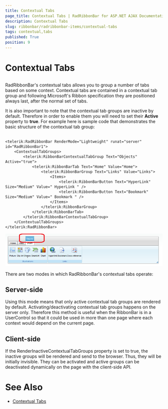 ```yaml
---
title: Contextual Tabs
page_title: Contextual Tabs | RadRibbonBar for ASP.NET AJAX Documentation
description: Contextual Tabs
slug: ribbonbar/radribbonbar-items/contextual-tabs
tags: contextual,tabs
published: True
position: 9
---
```


# Contextual Tabs



## 

RadRibbonBar's contextual tabs allows you to group a number of tabs based on some context. Contextual tabs are contained in a contextual tab group and following Microsoft's Ribbon specification they are positioned always last, after the normal set of tabs.

It is also important to note that the contextual tab groups are inactive by default. Therefore in order to enable them you will need to set their **Active** property to **true**. For example here is sample code that demonstrates the basic structure of the contextual tab group:

````ASPNET
		
<telerik:RadRibbonBar RenderMode="Lightweight" runat="server" id="RadRibbonBar1">
	<ContextualTabGroups>
		<telerik:RibbonBarContextualTabGroup Text="Objects" Active="true">
			<telerik:RibbonBarTab Text="Home" Value="Home">
				<telerik:RibbonBarGroup Text="Links" Value="Links">
					<Items>
						<telerik:RibbonBarButton Text="HyperLink" Size="Medium" Value=" HyperLink " />
						<telerik:RibbonBarButton Text="Bookmark" Size="Medium" Value=" Bookmark " />
					</Items>
				</telerik:RibbonBarGroup>
			</telerik:RibbonBarTab>
		</telerik:RibbonBarContextualTabGroup>
	</ContextualTabGroups>
</telerik:RadRibbonBar>
````



![Contextual Tabs](images/ribbonbar-contextualtabs.png)

There are two modes in which RadRibbonBar's contextual tabs operate:

## Server-side

Using this mode means that only active contextual tab groups are rendered by default. Activating/deactivating contextual tab groups happens on the server only. Therefore this method is useful when the RibbonBar is in a UserControl so that it could be used in more than one page where each context would depend on the current page.

## Client-side

If the RenderInactiveContextualTabGroups property is set to true, the inactive groups will be rendered and send to the browser. Thus, they will be initially invisible. They can be activated and active groups can be deactivated dynamically on the page with the client-side API.

# See Also

 * [Contextual Tabs](http://demos.telerik.com/aspnet-ajax/ribbonbar/examples/contextualtabs/defaultcs.aspx)
